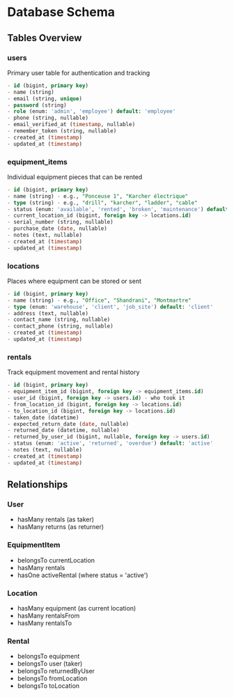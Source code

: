 # Database Schema

## Tables Overview

### users
Primary user table for authentication and tracking
```sql
- id (bigint, primary key)
- name (string)
- email (string, unique)
- password (string)
- role (enum: 'admin', 'employee') default: 'employee'
- phone (string, nullable)
- email_verified_at (timestamp, nullable)
- remember_token (string, nullable)
- created_at (timestamp)
- updated_at (timestamp)
```

### equipment_items
Individual equipment pieces that can be rented
```sql
- id (bigint, primary key)
- name (string) - e.g., "Ponceuse 1", "Karcher électrique"
- type (string) - e.g., "drill", "karcher", "ladder", "cable"
- status (enum: 'available', 'rented', 'broken', 'maintenance') default: 'available'
- current_location_id (bigint, foreign key -> locations.id)
- serial_number (string, nullable)
- purchase_date (date, nullable)
- notes (text, nullable)
- created_at (timestamp)
- updated_at (timestamp)
```

### locations
Places where equipment can be stored or sent
```sql
- id (bigint, primary key)
- name (string) - e.g., "Office", "Shandrani", "Montmartre"
- type (enum: 'warehouse', 'client', 'job_site') default: 'client'
- address (text, nullable)
- contact_name (string, nullable)
- contact_phone (string, nullable)
- created_at (timestamp)
- updated_at (timestamp)
```

### rentals
Track equipment movement and rental history
```sql
- id (bigint, primary key)
- equipment_item_id (bigint, foreign key -> equipment_items.id)
- user_id (bigint, foreign key -> users.id) - who took it
- from_location_id (bigint, foreign key -> locations.id)
- to_location_id (bigint, foreign key -> locations.id)
- taken_date (datetime)
- expected_return_date (date, nullable)
- returned_date (datetime, nullable)
- returned_by_user_id (bigint, nullable, foreign key -> users.id)
- status (enum: 'active', 'returned', 'overdue') default: 'active'
- notes (text, nullable)
- created_at (timestamp)
- updated_at (timestamp)
```

## Relationships

### User
- hasMany rentals (as taker)
- hasMany returns (as returner)

### EquipmentItem
- belongsTo currentLocation
- hasMany rentals
- hasOne activeRental (where status = 'active')

### Location
- hasMany equipment (as current location)
- hasMany rentalsFrom
- hasMany rentalsTo

### Rental
- belongsTo equipment
- belongsTo user (taker)
- belongsTo returnedByUser
- belongsTo fromLocation
- belongsTo toLocation